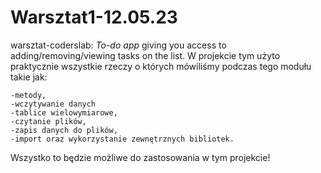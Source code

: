 # Warsztat1-12.05.23
warsztat-coderslab: 
*To-do app* giving you access to adding/removing/viewing tasks on the list. 
W projekcie tym użyto praktycznie wszystkie rzeczy o których mówiliśmy podczas tego modułu takie jak:

    -metody,
    -wczytywanie danych
    -tablice wielowymiarowe,
    -czytanie plików,
    -zapis danych do plików,
    -import oraz wykorzystanie zewnętrznych bibliotek.

Wszystko to będzie możliwe do zastosowania w tym projekcie! 
